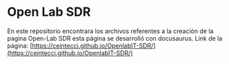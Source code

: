 # Open Lab SDR
En este repositorio encontrara los archivos referentes a la creación de la pagina Open-Lab SDR esta página se desarrolló con docusaurus. 
Link de la página: [https://ceintecci.github.io/OpenlabIT-SDR/](https://ceintecci.github.io/OpenlabIT-SDR/)
 
